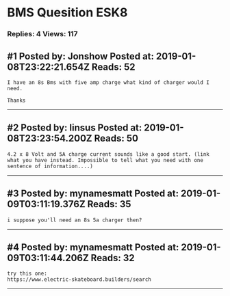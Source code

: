 # BMS Quesition ESK8

### Replies: 4 Views: 117

## \#1 Posted by: Jonshow Posted at: 2019-01-08T23:22:21.654Z Reads: 52

```
I have an 8s Bms with five amp charge what kind of charger would I need.

Thanks
```

---
## \#2 Posted by: linsus Posted at: 2019-01-08T23:23:54.200Z Reads: 50

```
4.2 x 8 Volt and 5A charge current sounds like a good start. (link what you have instead. Impossible to tell what you need with one sentence of information....)
```

---
## \#3 Posted by: mynamesmatt Posted at: 2019-01-09T03:11:19.376Z Reads: 35

```
i suppose you'll need an 8s 5a charger then?
```

---
## \#4 Posted by: mynamesmatt Posted at: 2019-01-09T03:11:44.206Z Reads: 32

```
try this one:
https://www.electric-skateboard.builders/search
```

---
